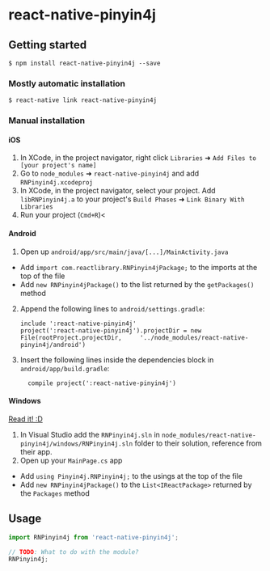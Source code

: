 
# react-native-pinyin4j

## Getting started

`$ npm install react-native-pinyin4j --save`

### Mostly automatic installation

`$ react-native link react-native-pinyin4j`

### Manual installation


#### iOS

1. In XCode, in the project navigator, right click `Libraries` ➜ `Add Files to [your project's name]`
2. Go to `node_modules` ➜ `react-native-pinyin4j` and add `RNPinyin4j.xcodeproj`
3. In XCode, in the project navigator, select your project. Add `libRNPinyin4j.a` to your project's `Build Phases` ➜ `Link Binary With Libraries`
4. Run your project (`Cmd+R`)<

#### Android

1. Open up `android/app/src/main/java/[...]/MainActivity.java`
  - Add `import com.reactlibrary.RNPinyin4jPackage;` to the imports at the top of the file
  - Add `new RNPinyin4jPackage()` to the list returned by the `getPackages()` method
2. Append the following lines to `android/settings.gradle`:
  	```
  	include ':react-native-pinyin4j'
  	project(':react-native-pinyin4j').projectDir = new File(rootProject.projectDir, 	'../node_modules/react-native-pinyin4j/android')
  	```
3. Insert the following lines inside the dependencies block in `android/app/build.gradle`:
  	```
      compile project(':react-native-pinyin4j')
  	```

#### Windows
[Read it! :D](https://github.com/ReactWindows/react-native)

1. In Visual Studio add the `RNPinyin4j.sln` in `node_modules/react-native-pinyin4j/windows/RNPinyin4j.sln` folder to their solution, reference from their app.
2. Open up your `MainPage.cs` app
  - Add `using Pinyin4j.RNPinyin4j;` to the usings at the top of the file
  - Add `new RNPinyin4jPackage()` to the `List<IReactPackage>` returned by the `Packages` method


## Usage
```javascript
import RNPinyin4j from 'react-native-pinyin4j';

// TODO: What to do with the module?
RNPinyin4j;
```
  